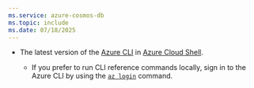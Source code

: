 ```yaml
---
ms.service: azure-cosmos-db
ms.topic: include
ms.date: 07/18/2025
---
```


- The latest version of the [Azure CLI](/cli/azure) in [Azure Cloud Shell](/azure/cloud-shell).

  - If you prefer to run CLI reference commands locally, sign in to the Azure CLI by using the [`az login`](/cli/azure/reference-index#az-login) command.
